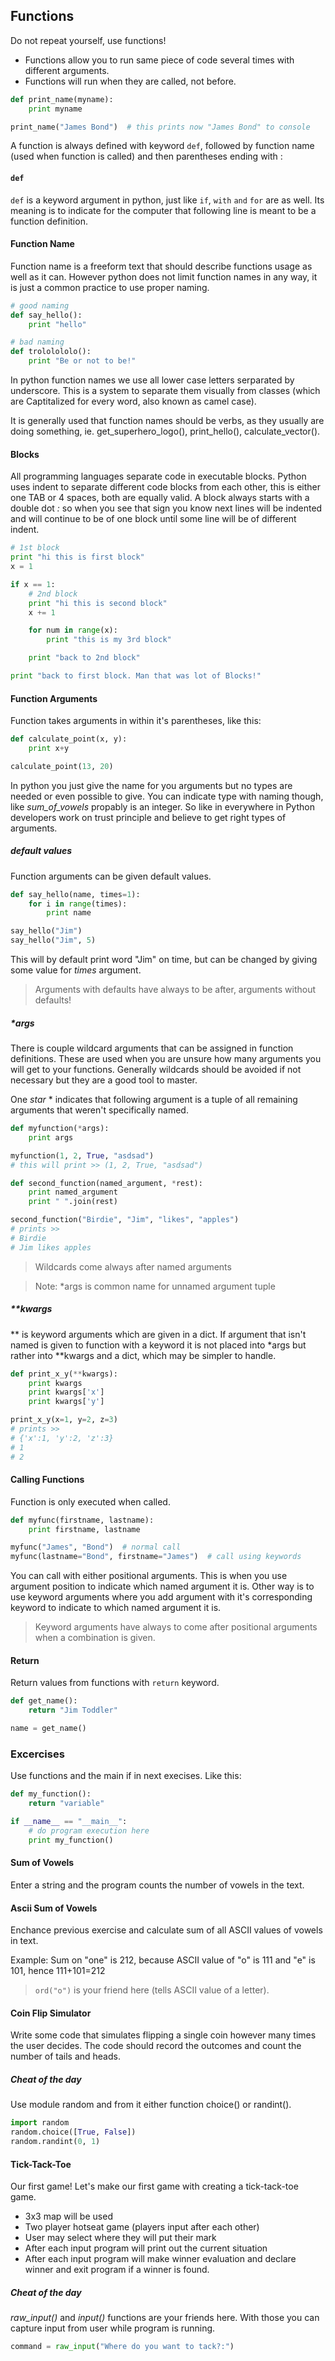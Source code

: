 ## Functions ##

Do not repeat yourself, use functions!

* Functions allow you to run same piece of code several times with different arguments.
* Functions will run when they are called, not before.


```python
def print_name(myname):
    print myname

print_name("James Bond")  # this prints now "James Bond" to console
```

A function is always defined with keyword ```def```, followed by function name (used when function is called) and then parentheses ending with :

#### ```def```
```def``` is a keyword argument in python, just like `if`, `with` `and` `for` are as well. Its meaning is to indicate for the computer that following
line is meant to be a function definition.

#### Function Name
Function name is a freeform text that should describe functions usage as well as it can. However python does not limit function names in any way, it is
just a common practice to use proper naming.

```python
# good naming
def say_hello():
    print "hello"

# bad naming
def trololololo():
    print "Be or not to be!"
```

In python function names we use all lower case letters serparated by underscore. This is a system to separate them visually from classes (which are Captitalized for every word, also known as
camel case).

It is generally used that function names should be verbs, as they usually are doing something, ie. get_superhero_logo(), print_hello(), calculate_vector().

#### Blocks
All programming languages separate code in executable blocks. Python uses indent to separate different code blocks from each other, this is either one TAB or 4 spaces, both are equally valid.
A block always starts with a double dot *:* so when you see that sign you know next lines will be indented and will continue to be of one block until some line will be of different indent.

```python
# 1st block
print "hi this is first block"
x = 1

if x == 1:
    # 2nd block
    print "hi this is second block"
    x += 1

    for num in range(x):
        print "this is my 3rd block"

    print "back to 2nd block"

print "back to first block. Man that was lot of Blocks!"
```

#### Function Arguments
Function takes arguments in within it's parentheses, like this:

```python
def calculate_point(x, y):
    print x+y

calculate_point(13, 20)
```

In python you just give the name for you arguments but no types are needed or even possible to give.
You can indicate type with naming though, like _sum_of_vowels_ propably is an integer. So like in everywhere
in Python developers work on trust principle and believe to get right types of arguments.

##### default values
Function arguments can be given default values.

```python
def say_hello(name, times=1):
    for i in range(times):
        print name

say_hello("Jim")
say_hello("Jim", 5)
```

This will by default print word "Jim" on time, but can be changed by giving some value for _times_ argument.

> Arguments with defaults have always to be after, arguments without defaults!

##### *args
There is couple wildcard arguments that can be assigned in function definitions. These are used when you are unsure how many arguments
you will get to your functions. Generally wildcards should be avoided if not necessary but they are a good tool to master.

One _star_ * indicates that following argument is a tuple of all remaining arguments that weren't specifically named.

```python
def myfunction(*args):
    print args

myfunction(1, 2, True, "asdsad")
# this will print >> (1, 2, True, "asdsad")

def second_function(named_argument, *rest):
    print named_argument
    print " ".join(rest)

second_function("Birdie", "Jim", "likes", "apples")
# prints >>
# Birdie
# Jim likes apples
```

> Wildcards come always after named arguments

> Note: *args is common name for unnamed argument tuple

##### **kwargs
** is keyword arguments which are given in a dict. If argument that isn't named is given to function with a keyword it is
not placed into *args but rather into **kwargs and a dict, which may be simpler to handle.

```python
def print_x_y(**kwargs):
    print kwargs
    print kwargs['x']
    print kwargs['y']

print_x_y(x=1, y=2, z=3)
# prints >>
# {'x':1, 'y':2, 'z':3}
# 1
# 2
```

#### Calling Functions
Function is only executed when called.

```python
def myfunc(firstname, lastname):
    print firstname, lastname

myfunc("James", "Bond")  # normal call
myfunc(lastname="Bond", firstname="James")  # call using keywords
```

You can call with either positional arguments. This is when you use argument position to indicate which named argument it is. Other way is to use
keyword arguments where you add argument with it's corresponding keyword to indicate to which named argument it is.

> Keyword arguments have always to come after positional arguments when a combination is given.

#### Return
Return values from functions with ```return``` keyword.

```python
def get_name():
    return "Jim Toddler"

name = get_name()
```


### Excercises ###
Use functions and the main if in next execises. Like this:

```python
def my_function():
    return "variable"

if __name__ == "__main__":
    # do program execution here
    print my_function()
```

#### Sum of Vowels
Enter a string and the program counts the number of vowels in the text.

#### Ascii Sum of Vowels
Enchance previous exercise and calculate sum of all ASCII values of vowels in text.

Example:
Sum on "one" is 212, because ASCII value of "o" is 111 and "e" is 101, hence 111+101=212

> ```ord("o")``` is your friend here (tells ASCII value of a letter).

#### Coin Flip Simulator
Write some code that simulates flipping a single coin however many times the user decides.
The code should record the outcomes and count the number of tails and heads.

##### Cheat of the day
Use module random and from it either function choice() or randint().

```python
import random
random.choice([True, False])
random.randint(0, 1)
```

#### Tick-Tack-Toe ####

Our first game! Let's make our first game with creating a tick-tack-toe game.

* 3x3 map will be used
* Two player hotseat game (players input after each other)
* User may select where they will put their mark
* After each input program will print out the current situation
* After each input program will make winner evaluation and declare winner and exit program if a winner is found.

##### Cheat of the day #####

*raw_input()* and *input()* functions are your friends here. With those you can capture
input from user while program is running.

```python
command = raw_input("Where do you want to tack?:")
```


